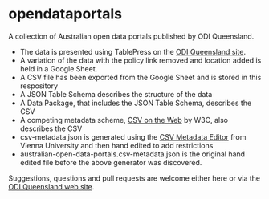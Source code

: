# opendataportals

A collection of Australian open data portals published by ODI Queensland.

 - The data is presented using TablePress on the [ODI Queensland site](http://queensland.theodi.org/home/resources/data/).
 - A variation of the data with the policy link removed and location added is held in a Google Sheet.
 - A CSV file has been exported from the Google Sheet and is stored in this respository
 - A JSON Table Schema describes the structure of the data
 - A Data Package, that includes the JSON Table Schema, describes the CSV
 - A competing metadata scheme, [CSV on the Web](https://www.w3.org/standards/techs/csv#w3c_all) by W3C, also describes the CSV
  - csv-metadata.json is generated using the [CSV Metadata Editor](http://data.wu.ac.at/csvengine/csvm/editor) from Vienna University and then hand edited to add restrictions
  - australian-open-data-portals.csv-metadata.json is the original hand edited file before the above generator was discovered.
 
Suggestions, questions and pull requests are welcome either here or via the [ODI Queensland web site](http://queensland.theodi.org/home/contact-us/).

